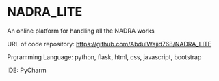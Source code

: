 # NADRA_LITE
An online platform for handling all the NADRA works

URL of code repository: https://github.com/AbdulWajid768/NADRA_LITE

Prgramming Language: python, flask, html, css, javascript, bootstrap 

IDE: PyCharm
